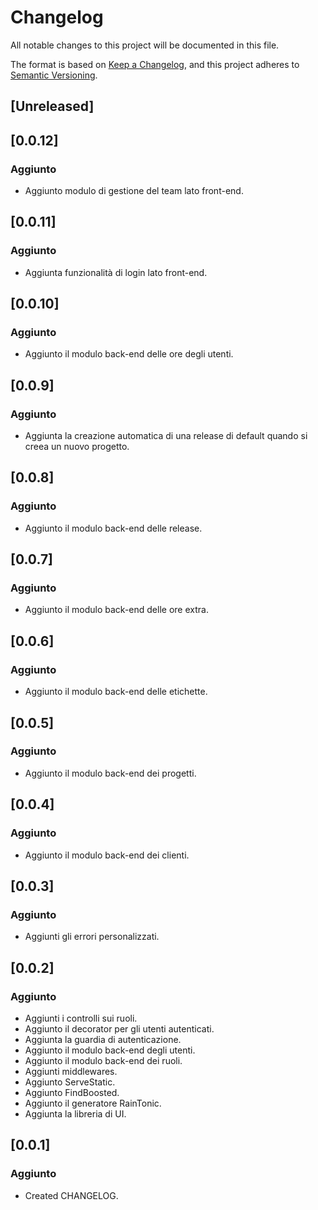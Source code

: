 # Changelog

All notable changes to this project will be documented in this file.

The format is based on [Keep a Changelog](https://keepachangelog.com/en/1.0.0/),
and this project adheres to [Semantic Versioning](https://semver.org/spec/v2.0.0.html).

## [Unreleased]

## [0.0.12]

### Aggiunto

- Aggiunto modulo di gestione del team lato front-end.

## [0.0.11]

### Aggiunto

- Aggiunta funzionalità di login lato front-end.

## [0.0.10]

### Aggiunto

- Aggiunto il modulo back-end delle ore degli utenti.

## [0.0.9]

### Aggiunto

- Aggiunta la creazione automatica di una release di default quando si creea un nuovo progetto.

## [0.0.8]

### Aggiunto

- Aggiunto il modulo back-end delle release.

## [0.0.7]

### Aggiunto

- Aggiunto il modulo back-end delle ore extra.

## [0.0.6]

### Aggiunto

- Aggiunto il modulo back-end delle etichette.

## [0.0.5]

### Aggiunto

- Aggiunto il modulo back-end dei progetti.

## [0.0.4]

### Aggiunto

- Aggiunto il modulo back-end dei clienti.

## [0.0.3]

### Aggiunto

- Aggiunti gli errori personalizzati.

## [0.0.2]

### Aggiunto

- Aggiunti i controlli sui ruoli.
- Aggiunto il decorator per gli utenti autenticati.
- Aggiunta la guardia di autenticazione.
- Aggiunto il modulo back-end degli utenti.
- Aggiunto il modulo back-end dei ruoli.
- Aggiunti middlewares.
- Aggiunto ServeStatic.
- Aggiunto FindBoosted.
- Aggiunto il generatore RainTonic.
- Aggiunta la libreria di UI.

## [0.0.1]

### Aggiunto

- Created CHANGELOG.
